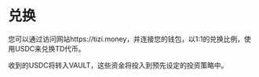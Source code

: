 # 兑换

您可以通过访问网站https://tizi.money，并连接您的钱包，以1:1的兑换比例，使用USDC来兑换TD代币。

收到的USDC将转入VAULT，这些资金将投入到预先设定的投资策略中。
